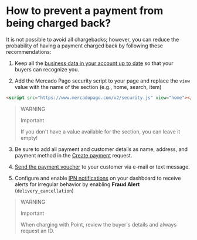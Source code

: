 # How to prevent a payment from being charged back?

It is not possible to avoid all chargebacks; however, you can reduce the probability of having a payment charged back by following these recommendations:

1. Keep all the [business data in your account up to date](https://www.mercadopago[FAKE][URL][DOMAIN]/business#from-section=menu) so that your buyers can recognize you.
   
2. Add the Mercado Pago security script to your page and replace the `view` value with the name of the section (e.g., home, search, item)
```html
<script src="https://www.mercadopago.com/v2/security.js" view="home"></script>
```

>WARNING
>
>Important
>
> If you don't have a value available for the section, you can leave it empty!

3. Be sure to add all payment and customer details as name, address, and payment method in the [Create payment](/developers/en/reference/payments/_payments/post) request.
   
4. [Send the payment voucher](https://www.mercadopago[FAKER][URL][DOMAIN]/ajuda/16170) to your customer via e-mail or text message.
   
5. Configure and enable [IPN notifications](/developers/panel/notifications/ipn) on your dashboard to receive alerts for irregular behavior by enabling **Fraud Alert** (`delivery_cancellation`) 

>WARNING
>
>Important
> 
> When charging with Point, review the buyer's details and always request an ID.

